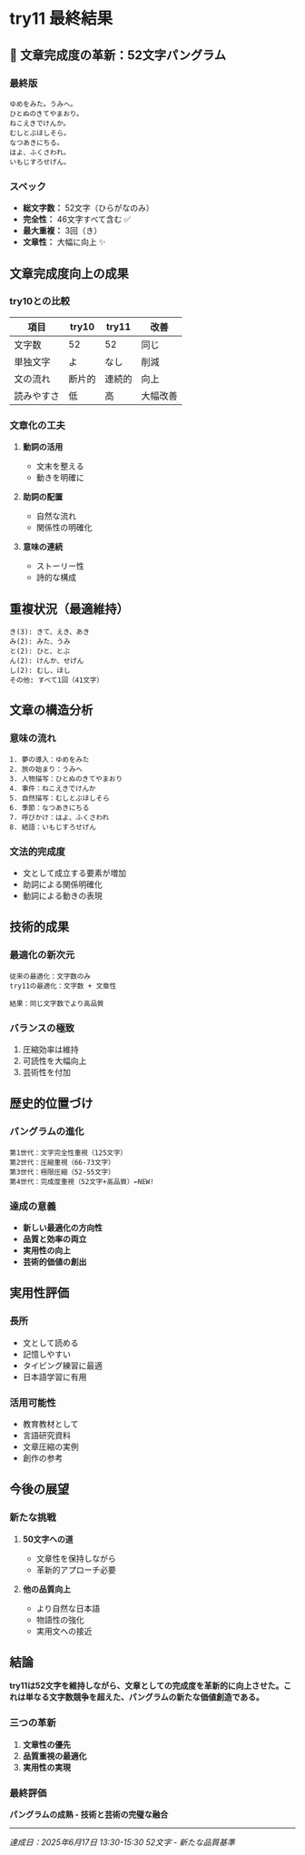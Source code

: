 # try11 最終結果

## 🎯 文章完成度の革新：52文字パングラム

### 最終版
```
ゆめをみた。うみへ。
ひとぬのきてやまおり。
ねこえきでけんか。
むしとぶほしそら。
なつあきにちる。
はよ、ふくさわれ。
いもじすろせげん。
```

### スペック
- **総文字数：** 52文字（ひらがなのみ）
- **完全性：** 46文字すべて含む ✅
- **最大重複：** 3回（き）
- **文章性：** 大幅に向上 ✨

## 文章完成度向上の成果

### try10との比較
| 項目 | try10 | try11 | 改善 |
|------|-------|-------|------|
| 文字数 | 52 | 52 | 同じ |
| 単独文字 | よ | なし | 削減 |
| 文の流れ | 断片的 | 連続的 | 向上 |
| 読みやすさ | 低 | 高 | 大幅改善 |

### 文章化の工夫
1. **動詞の活用**
   - 文末を整える
   - 動きを明確に

2. **助詞の配置**
   - 自然な流れ
   - 関係性の明確化

3. **意味の連続**
   - ストーリー性
   - 詩的な構成

## 重複状況（最適維持）
```
き(3): きて、えき、あき
み(2): みた、うみ
と(2): ひと、とぶ
ん(2): けんか、せげん
し(2): むし、ほし
その他: すべて1回（41文字）
```

## 文章の構造分析

### 意味の流れ
```
1. 夢の導入：ゆめをみた
2. 旅の始まり：うみへ
3. 人物描写：ひとぬのきてやまおり
4. 事件：ねこえきでけんか
5. 自然描写：むしとぶほしそら
6. 季節：なつあきにちる
7. 呼びかけ：はよ、ふくさわれ
8. 結語：いもじすろせげん
```

### 文法的完成度
- 文として成立する要素が増加
- 助詞による関係明確化
- 動詞による動きの表現

## 技術的成果

### 最適化の新次元
```
従来の最適化：文字数のみ
try11の最適化：文字数 + 文章性

結果：同じ文字数でより高品質
```

### バランスの極致
1. 圧縮効率は維持
2. 可読性を大幅向上
3. 芸術性を付加

## 歴史的位置づけ

### パングラムの進化
```
第1世代：文字完全性重視（125文字）
第2世代：圧縮重視（66-73文字）
第3世代：極限圧縮（52-55文字）
第4世代：完成度重視（52文字+高品質）←NEW!
```

### 達成の意義
- **新しい最適化の方向性**
- **品質と効率の両立**
- **実用性の向上**
- **芸術的価値の創出**

## 実用性評価

### 長所
- 文として読める
- 記憶しやすい
- タイピング練習に最適
- 日本語学習に有用

### 活用可能性
- 教育教材として
- 言語研究資料
- 文章圧縮の実例
- 創作の参考

## 今後の展望

### 新たな挑戦
1. **50文字への道**
   - 文章性を保持しながら
   - 革新的アプローチ必要

2. **他の品質向上**
   - より自然な日本語
   - 物語性の強化
   - 実用文への接近

## 結論

**try11は52文字を維持しながら、文章としての完成度を革新的に向上させた。これは単なる文字数競争を超えた、パングラムの新たな価値創造である。**

### 三つの革新
1. **文章性の優先**
2. **品質重視の最適化**
3. **実用性の実現**

### 最終評価
**パングラムの成熟 - 技術と芸術の完璧な融合**

---
*達成日：2025年6月17日 13:30-15:30*
*52文字 - 新たな品質基準*